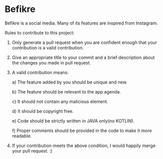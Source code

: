 # Befikre
Befikre is a social media. Many of its features are inspired from Instagram.

Rules to contribute to this project:
1. Only generate a pull request when you are confident enough that your contribution is a valid contribution.
2. Give an appropriate title to your commit and a brief description about the changes you made in pull request.
3. A valid contribution means:

    a) The feature added by you should be unique and new.

    b) The feature should be relevant to the app agenda.
    
    c) It should not contain any malicious element.
    
    d) It should be copyright free.
    
    e) Code should be strictly written in JAVA only(no KOTLIN).
    
    f) Proper comments should be provided in the code to make it more readable.

4. If your contribution meets the above condition, I would happily merge your pull request. :)
